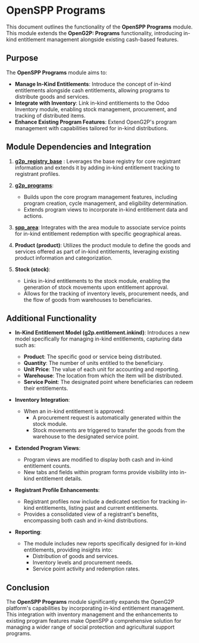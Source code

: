 # OpenSPP Programs

This document outlines the functionality of the **OpenSPP Programs** module.  This module extends the **OpenG2P: Programs** functionality, introducing in-kind entitlement management alongside existing cash-based features.

## Purpose

The **OpenSPP Programs** module aims to:

* **Manage In-Kind Entitlements**:  Introduce the concept of in-kind entitlements alongside cash entitlements, allowing programs to distribute goods and services.
* **Integrate with Inventory**: Link in-kind entitlements to the Odoo Inventory module, enabling stock management, procurement, and tracking of distributed items.
* **Enhance Existing Program Features**: Extend OpenG2P's program management with capabilities tailored for in-kind distributions.

## Module Dependencies and Integration

1. **[g2p_registry_base](g2p_registry_base)** : Leverages the base registry for core registrant information and extends it by adding in-kind entitlement tracking to registrant profiles.

2. **[g2p_programs](g2p_programs)**: 
    * Builds upon the core program management features, including program creation, cycle management, and eligibility determination.
    * Extends program views to incorporate in-kind entitlement data and actions.

3. **[spp_area](spp_area)**: Integrates with the area module to associate service points for in-kind entitlement redemption with specific geographical areas.

4. **Product (product)**: Utilizes the product module to define the goods and services offered as part of in-kind entitlements, leveraging existing product information and categorization.

5. **Stock (stock)**: 
    * Links in-kind entitlements to the stock module, enabling the generation of stock movements upon entitlement approval.
    * Allows for the tracking of inventory levels, procurement needs, and the flow of goods from warehouses to beneficiaries.

## Additional Functionality

* **In-Kind Entitlement Model (g2p.entitlement.inkind)**: Introduces a new model specifically for managing in-kind entitlements, capturing data such as:
    * **Product**: The specific good or service being distributed.
    * **Quantity**: The number of units entitled to the beneficiary.
    * **Unit Price**: The value of each unit for accounting and reporting.
    * **Warehouse**:  The location from which the item will be distributed.
    * **Service Point**: The designated point where beneficiaries can redeem their entitlements.

* **Inventory Integration**:
    * When an in-kind entitlement is approved:
        * A procurement request is automatically generated within the stock module.
        * Stock movements are triggered to transfer the goods from the warehouse to the designated service point.

* **Extended Program Views**:
    * Program views are modified to display both cash and in-kind entitlement counts.
    * New tabs and fields within program forms provide visibility into in-kind entitlement details. 

* **Registrant Profile Enhancements**:
    * Registrant profiles now include a dedicated section for tracking in-kind entitlements, listing past and current entitlements.
    * Provides a consolidated view of a registrant's benefits, encompassing both cash and in-kind distributions. 

* **Reporting**:
    * The module includes new reports specifically designed for in-kind entitlements, providing insights into:
        * Distribution of goods and services.
        * Inventory levels and procurement needs.
        * Service point activity and redemption rates.

## Conclusion

The **OpenSPP Programs** module significantly expands the OpenG2P platform's capabilities by incorporating in-kind entitlement management.  This integration with inventory management and the enhancements to existing program features make OpenSPP a comprehensive solution for managing a wider range of social protection and agricultural support programs. 
